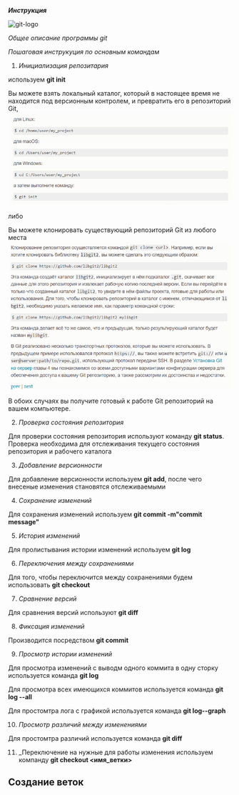 ***Инструкция***  

![git-logo](../%D1%81%D0%B5%D0%BC%D0%B8%D0%BD%D0%B0%D1%804/git-logo.png)





_Общее описание программы git_

*Пошаговая инструкуция по основным командам*



1. _Инициализация репозитария_

используем **git init**

 Вы можете взять локальный каталог, который в настоящее время не находится под версионным контролем, и превратить его в репозиторий Git,
 ![создание](%D1%81%D0%BE%D0%B7%D0%B4%D0%B0%D0%BD%D0%B8%D0%B5.png)

 
  либо


Вы можете клонировать существующий репозиторий Git из любого места
![клонирование](%D0%BA%D0%BB%D0%BE%D0%BD%D0%B8%D1%80%D0%BE%D0%B2%D0%B0%D0%BD%D0%B8%D0%B5.png)





В обоих случаях вы получите готовый к работе Git репозиторий на вашем компьютере.


2. _Проверка состояния репозитория_

Для проверки состояния репозитория используют команду **git status**. Проверка необходима для отслеживания текущего состояния репозитория и рабочего каталога  



3. _Добавление версионности_

Для добавление версионности используем **git add**, после чего внесеные изменения становятся отслеживаемыми 



4. _Сохранение изменений_




Для сохранения изменений используем **git commit -m"commit message"** 

5. _История изменений_

Для пролистывания истории изменений используем **git log**

6. _Переключения между сохранениями_

Для того, чтобы переключится между сохранениями будем использовать **git checkout**

7. _Сравнение версий_

Для сравнения версий используют  **git diff**

8. _Фиксация  изменений_

Производится посредством **git commit** 

9. _Просмотр истории изменений_ 

Для просмотра изменений с выводм одного коммита  в одну сторку используется команда **git log** 

Для просмотра всех имеющихся коммитов используется команда **git log --all**

Для простомтра лога  с графикой используется команда **git log--graph**

10. _Просмотр различий между изменениями_ 

Для простомтра различий используется команда **git diff**

11. _Переключение на нужные для работы изменения используем компанду **git checkout <имя_ветки>**




## Создание  веток




